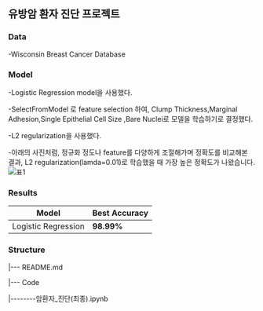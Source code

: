 ## 유방암 환자 진단 프로젝트
### Data
-Wisconsin Breast Cancer Database

### Model
-Logistic Regression model을 사용했다.

-SelectFromModel 로 feature selection 하여, Clump Thickness,Marginal Adhesion,Single Epithelial Cell Size ,Bare Nuclei로 모델을 학습하기로 결정했다.

-L2 regularization을 사용했다.

-아래의 사진처럼, 정규화 정도나 feature를 다양하게 조절해가며 정확도를 비교해본 결과, L2 regularization(lamda=0.01)로 학습했을 때 가장 높은 정확도가 나왔습니다.
![표1](https://user-images.githubusercontent.com/79091824/146669116-bc185462-3c6c-490f-be94-0b4a7475e512.PNG)

### Results
|Model|Best Accuracy|
|-----|-------------|
|Logistic Regression|**98.99%**|


### Structure
|--- README.md

|--- Code

|--------암환자_진단(최종).ipynb
